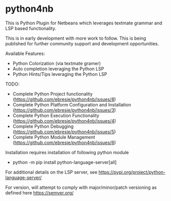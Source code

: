 # python4nb
This is Python Plugin for Netbeans which leverages textmate grammar and LSP based functionality.

This is in early development with more work to follow.  This  is being published for further community support and development opportunities.

Available Features:
- Python Colorization (via textmate gramer)
- Auto completion leveraging the Python LSP 
- Python Hints/Tips leveraging the Python LSP

TODO:
- Complete Python Project functionality (https://github.com/ebresie/python4nb/issues/8)
- Complete Python Platform Configuration and Installation (https://github.com/ebresie/python4nb/issues/3)
- Complete Python Execution Functionality (https://github.com/ebresie/python4nb/issues/4)
- Complete Python Debugging (https://github.com/ebresie/python4nb/issues/5)
- Complete Python Module Management (https://github.com/ebresie/python4nb/issues/6)

Installation requires installation of following python module
- python -m pip install python-language-server[all]

For additional details on the LSP server, see 
https://pypi.org/project/python-language-server/

For version, will attempt to comply with major/minor/patch versioning as defined here https://semver.org/